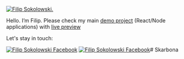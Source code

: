 [![Filip Sokolowski.](https://github.com/Skarbona/filip-sokolowski/blob/master/filip-sokolowski.png)](https://filip-sokolowski.pl)

Hello. I’m Filip. Please check my main [demo project](https://github.com/Skarbona/eportal2020) (React/Node applications) with [live preview](https://game.filip-sokolowski.pl/)


Let's stay in touch:

[![Filip Sokolowski Facebook](https://img.shields.io/badge/Facebook-039be5?style=for-the-badge&logo=facebook)](https://www.facebook.com/Sokolowski.Filip)
[![Filip Sokolowski Facebook](https://img.shields.io/badge/Linkedin-039be5?style=for-the-badge&logo=linkedin)](https://www.linkedin.com/in/filip-soko%C5%82owski-084666152/?locale=en_US)# Skarbona
